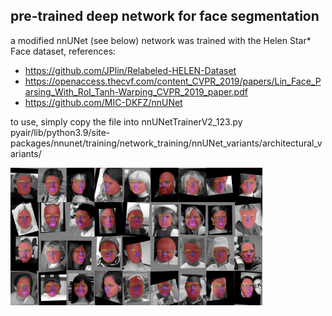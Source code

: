 ## pre-trained deep network for face segmentation
a modified nnUNet (see below) network was trained with the Helen Star* Face dataset, references:
- https://github.com/JPlin/Relabeled-HELEN-Dataset
- https://openaccess.thecvf.com/content_CVPR_2019/papers/Lin_Face_Parsing_With_RoI_Tanh-Warping_CVPR_2019_paper.pdf
- https://github.com/MIC-DKFZ/nnUNet

to use, simply copy the file into nnUNetTrainerV2_123.py
pyair/lib/python3.9/site-packages/nnunet/training/network_training/nnUNet_variants/architectural_variants/

<img alt="labelled examples" src="../examples/helenface.jpg" width="80%">
